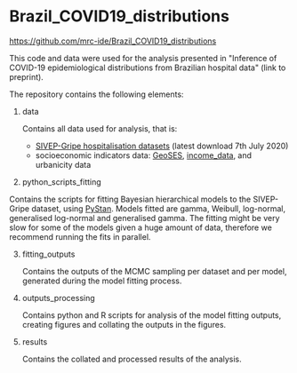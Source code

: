 # Brazil_COVID19_distributions

https://github.com/mrc-ide/Brazil_COVID19_distributions

This code and data were used for the analysis presented in "Inference of COVID-19 epidemiological distributions from Brazilian hospital data" (link to preprint).

The repository contains the following elements:

1. data

   Contains all data used for analysis, that is:

   * [SIVEP-Gripe hospitalisation datasets](https://opendatasus.saude.gov.br/dataset/bd-srag-2020) (latest download 7th July 2020)
   * socioeconomic indicators data: [GeoSES](https://journals.plos.org/plosone/article?id=10.1371/journal.pone.0232074#pone.0232074.s002), [income_data](https://www.ibge.gov.br/estatisticas/sociais/populacao/9109-projecao-da-populacao.html?=&t=resultados), and urbanicity data

2.  python_scripts_fitting

   Contains the scripts for fitting Bayesian hierarchical models to the SIVEP-Gripe dataset, using [PyStan](https://mc-stan.org/users/interfaces/pystan). Models fitted are gamma, Weibull, log-normal, generalised log-normal and generalised gamma. The fitting might be very slow for some of the models given a huge amount of data, therefore we recommend running the fits in parallel.

3. fitting_outputs

   Contains the outputs of the MCMC sampling per dataset and per model, generated during the model fitting process.

4. outputs_processing

   Contains python and R scripts for analysis of the model fitting outputs, creating figures and collating the outputs in the figures.

5. results

   Contains the collated and processed results of the analysis.

